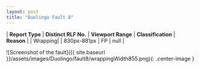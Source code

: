 ```yaml
---
layout: post
title: "Duolingo Fault 8"
---
```

| **Report Type** | **Distinct RLF No.** | **Viewport Range** | **Classification** | **Reason** |
| Wrapping|  | 830px-881px | FP | null | 

![Screenshot of the fault]({{ site.baseurl }}/assets/images/Duolingo/fault8/wrappingWidth855.png){: .center-image }